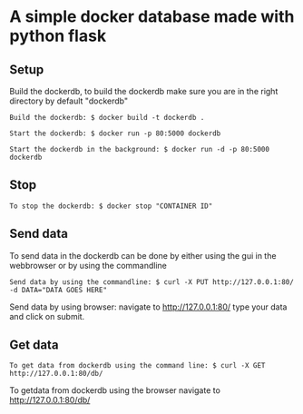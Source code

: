 # A simple docker database made with python flask

## Setup
Build the dockerdb, to build the dockerdb make sure you are in the right directory by default "dockerdb"

    Build the dockerdb: $ docker build -t dockerdb .

    Start the dockerdb: $ docker run -p 80:5000 dockerdb

    Start the dockerdb in the background: $ docker run -d -p 80:5000 dockerdb

## Stop
    To stop the dockerdb: $ docker stop "CONTAINER ID"

## Send data
To send data in the dockerdb can be done by either using the gui in the webbrowser or by using the commandline

    Send data by using the commandline: $ curl -X PUT http://127.0.0.1:80/ -d DATA="DATA GOES HERE"

Send data by using browser: navigate to http://127.0.0.1:80/ type your data and click on submit.

## Get data
    To get data from dockerdb using the command line: $ curl -X GET http://127.0.0.1:80/db/

To getdata from dockerdb using the browser navigate to http://127.0.0.1:80/db/
